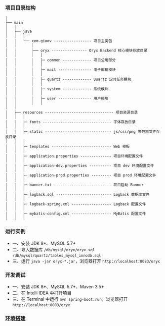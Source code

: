 ### 项目目录结构
```
│
├── main
│   │  
│   ├── java
│   │   │
│   │   └── com.gioov ----------------- 项目主类包
│   │       │
│   │       ├── oryx ---------------- Oryx Backend 核心模块存放目录
│   │       │   │  
│   │       │   ├─ common ------------- 项目公用部分
│   │       │   │
│   │       │   ├─ mail --------------- 电子邮箱模块
│   │       │   │
│   │       │   ├─ quartz ------------- Quartz 定时任务模块
│   │       │   │
│   │       │   ├─ system ------------- 系统模块
│   │       │   │
│   │       │   ├─ user --------------- 用户模块
│   │       │   │  
│   │
│   ├── resources ------------------------------- 项目资源目录
│   │   │ 
│   │   ├─ fonts ------------------------------- 字体存放目录
│   │   │ 
│   │   ├─ static ------------------------------ js/css/png 等静态文件存放目录
│   │   │ 
│   │   ├─ templates --------------------------- Web 模板
│   │   │ 
│   │   ├─ application.properties -------------- 项目环境配置文件
│   │   │ 
│   │   ├─ application-dev.properties ---------- 项目 dev 环境配置文件
│   │   │ 
│   │   ├─ application-prod.properties --------- 项目 prod 环境配置文件
│   │   │ 
│   │   ├─ banner.txt -------------------------- 项目启动 Banner
│   │   │ 
│   │   ├─ logback.sql ------------------------- Logback 数据库文件
│   │   │ 
│   │   ├─ logback-spring.xml ------------------ Logback 配置文件
│   │   │ 
│   │   ├─ mybatis-config.xml ------------------ MyBatis 配置文件
│   │   │
```

### 运行实例

- 一、安装 JDK 8+、MySQL 5.7+
- 二、导入数据库
`/db/mysql/oryx/oryx.sql`
`/db/mysql/quartz/tables_mysql_innodb.sql`
- 三、运行 `java -jar oryx-*.jar`，浏览器打开 `http://localhost:8083/oryx`

### 开发调试

- 一、安装 JDK 8+、MySQL 5.7+、Maven 3.5+
- 二、在 Intelli IDEA 中打开项目
- 三、在 Terminal 中运行 `mvn spring-boot:run`，浏览器打开 `http://localhost:8083/oryx`

### [环境搭建](https://github.com/godcheese/oryx/blob/master/docs/java.md)